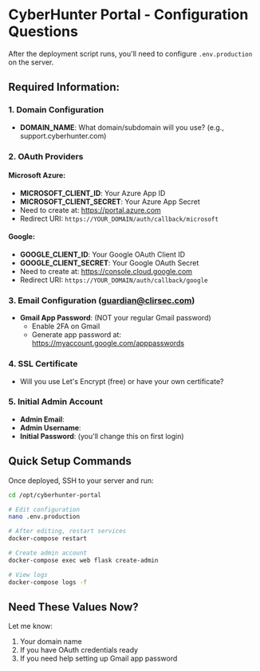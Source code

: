 # CyberHunter Portal - Configuration Questions

After the deployment script runs, you'll need to configure `.env.production` on the server.

## Required Information:

### 1. Domain Configuration
- **DOMAIN_NAME**: What domain/subdomain will you use? (e.g., support.cyberhunter.com)

### 2. OAuth Providers

#### Microsoft Azure:
- **MICROSOFT_CLIENT_ID**: Your Azure App ID
- **MICROSOFT_CLIENT_SECRET**: Your Azure App Secret
- Need to create at: https://portal.azure.com
- Redirect URI: `https://YOUR_DOMAIN/auth/callback/microsoft`

#### Google:
- **GOOGLE_CLIENT_ID**: Your Google OAuth Client ID
- **GOOGLE_CLIENT_SECRET**: Your Google OAuth Secret
- Need to create at: https://console.cloud.google.com
- Redirect URI: `https://YOUR_DOMAIN/auth/callback/google`

### 3. Email Configuration (guardian@clirsec.com)
- **Gmail App Password**: (NOT your regular Gmail password)
  - Enable 2FA on Gmail
  - Generate app password at: https://myaccount.google.com/apppasswords

### 4. SSL Certificate
- Will you use Let's Encrypt (free) or have your own certificate?

### 5. Initial Admin Account
- **Admin Email**: 
- **Admin Username**:
- **Initial Password**: (you'll change this on first login)

## Quick Setup Commands

Once deployed, SSH to your server and run:

```bash
cd /opt/cyberhunter-portal

# Edit configuration
nano .env.production

# After editing, restart services
docker-compose restart

# Create admin account
docker-compose exec web flask create-admin

# View logs
docker-compose logs -f
```

## Need These Values Now?

Let me know:
1. Your domain name
2. If you have OAuth credentials ready
3. If you need help setting up Gmail app password